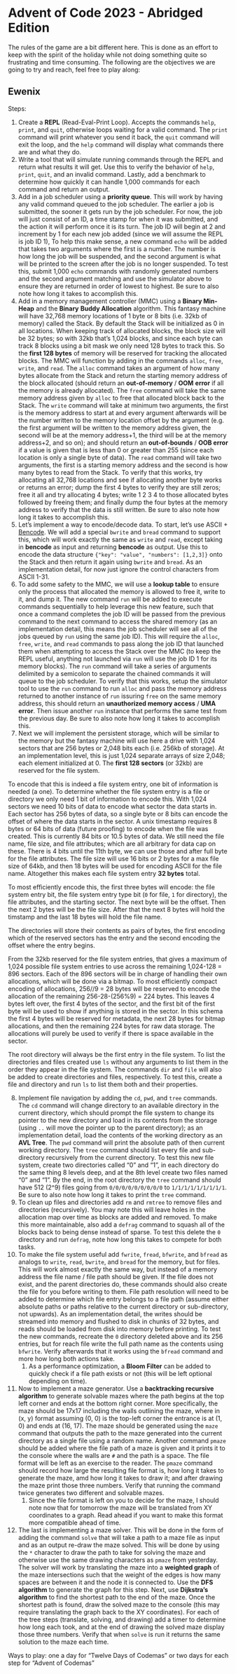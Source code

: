 # Advent of Code 2023 - Abridged Edition

The rules of the game are a bit different here. This is done as an effort to keep with the spirit of the holiday while not doing something quite so frustrating and time consuming.
The following are the objectives we are going to try and reach, feel free to play along:

## Ewenix

Steps:

1. Create a **REPL** (Read-Eval-Print Loop). Accepts the commands `help`, `print`, and `quit`, otherwise loops waiting for a valid command. The `print` command will print whatever you send it back, the `quit` command will exit the loop, and the `help` command will display what commands there are and what they do.
2. Write a tool that will simulate running commands through the REPL and return what results it will get. Use this to verify the behavior of `help`, `print`, `quit`, and an invalid command. Lastly, add a benchmark to determine how quickly it can handle 1,000 commands for each command and return an output.
3. Add in a job scheduler using a **priority queue**. This will work by having any valid command queued to the job scheduler. The earlier a job is submitted, the sooner it gets run by the job scheduler. For now, the job will just consist of an ID, a time stamp for when it was submitted, and the action it will perform once it is its turn. The job ID will begin at 2 and increment by 1 for each new job added (since we will assume the REPL is job ID 1), To help this make sense, a new command `echo` will be added that takes two arguments where the first is a number. The number is how long the job will be suspended, and the second argument is what will be printed to the screen after the job is no longer suspended. To test this, submit 1,000 `echo` commands with randomly generated numbers and the second argument matching and use the simulator above to ensure they are returned in order of lowest to highest. Be sure to also note how long it takes to accomplish this.
4. Add in a memory management controller (MMC) using a **Binary Min-Heap** and the **Binary** **Buddy Allocation** algorithm. This fantasy machine will have 32,768 memory locations of 1 byte or 8 bits (i.e. 32kb of memory) called the Stack. By default the Stack will be initialized as 0 in all locations. When keeping track of allocated blocks, the block size will be 32 bytes; so with 32kb that’s 1,024 blocks, and since each byte can track 8 blocks using a bit mask we only need 128 bytes to track this. So the **first 128 bytes** of memory will be reserved for tracking the allocated blocks. The MMC will function by adding in the commands `alloc`, `free`, `write`, and `read`. The `alloc` command takes an argument of how many bytes allocate from the Stack and return the starting memory address of the block allocated (should return an **out-of-memory** / **OOM** **error** if all the memory is already allocated). The `free` command will take the same memory address given by `alloc` to free that allocated block back to the Stack. The `write` command will take at minimum two arguments, the first is the memory address to start at and every argument afterwards will be the number written to the memory location offset by the argument (e.g. the first argument will be written to the memory address given, the second will be at the memory address+1, the third will be at the memory address+2, and so on); and should return an **out-of-bounds** / **OOB error** if a value is given that is less than 0 or greater than 255 (since each location is only a single byte of data). The `read` command will take two arguments, the first is a starting memory address and the second is how many bytes to read from the Stack. To verify that this works, try allocating all 32,768 locations and see if allocating another byte works or returns an error; dump the first 4 bytes to verify they are still zeros; free it all and try allocating 4 bytes; write 1 2 3 4 to those allocated bytes followed by freeing them; and finally dump the four bytes at the memory address to verify that the data is still written. Be sure to also note how long it takes to accomplish this.
5. Let’s implement a way to encode/decode data. To start, let’s use ASCII + [Bencode](https://en.wikipedia.org/wiki/Bencode). We will add a special `bwrite` and `bread` command to support this, which will work exactly the same as `write` and `read`, except taking in **bencode** as input and returning **bencode** as output. Use this to encode the data structure `{"key": "value", "numbers": [1,2,3]}` onto the Stack and then return it again using `bwrite` and `bread`. As an implementation detail, for now just ignore the control characters from ASCII 1-31.
6. To add some safety to the MMC, we will use a **lookup table** to ensure only the process that allocated the memory is allowed to free it, write to it, and dump it. The new command `run` will be added to execute commands sequentially to help leverage this new feature, such that once a command completes the job ID will be passed from the previous command to the next command to access the shared memory (as an implementation detail, this means the job scheduler will see all of the jobs queued by `run` using the same job ID). This will require the `alloc`, `free`, `write`, and `read` commands to pass along the job ID that launched them when attempting to access the Stack over the MMC (to keep the REPL useful, anything not launched via `run` will use the job ID 1 for its memory blocks). The `run` command will take a series of arguments delimited by a semicolon to separate the chained commands it will queue to the job scheduler. To verify that this works, setup the simulator tool to use the `run` command to run `alloc` and pass the memory address returned to another instance of `run` issuring `free` on the same memory address, this should return an **unauthorized memory access** / **UMA error**. Then issue another `run` instance that performs the same test from the previous day. Be sure to also note how long it takes to accomplish this.
7. Next we will implement the persistent storage, which will be similar to the memory but the fantasy machine will use here a drive with 1,024 sectors that are 256 bytes or 2,048 bits each (i.e. 256kb of storage).
At an implementation level, this is just 1,024 separate arrays of size 2,048; each element initialized at 0.
The **first 128 sectors** (or 32kb) are reserved for the file system.

To encode that this is indeed a file system entry, one bit of information is needed (a one).
To determine whether the file system entry is a file or directory we only need 1 bit of information to encode this.
With 1,024 sectors we need 10 bits of data to encode what sector the data starts in.
Each sector has 256 bytes of data, so a single byte or 8 bits can encode the offset of where the data starts in the sector.
A unix timestamp requires 8 bytes or 64 bits of data (future proofing) to encode when the file was created.
This is currently 84 bits or 10.5 bytes of data.
We still need the file name, file size, and file attributes; which are all arbitrary for data cap on these.
There is 4 bits until the 11th byte, we can use those and after full byte for the file attributes.
The file size will use 16 bits or 2 bytes for a max file size of 64kb, and then 18 bytes will be used for encoding ASCII for the file name.
Altogether this makes each file system entry **32 bytes** total.

To most efficiently encode this, the first three bytes will encode:
the file system entry bit, the file system entry type bit (`0` for file, `1` for directory),
the file attributes,
and the starting sector.
The next byte will be the offset.
Then the next 2 bytes will be the file size.
After that the next 8 bytes will hold the timstamp
and the last 18 bytes will hold the file name.

The directories will store their contents as pairs of bytes, the first encoding which of the reserved sectors has the entry and the second encoding the offset where the entry begins.

From the 32kb reserved for the file system entries, that gives a maximum of 1,024 possible file system entries to use across the remaining 1,024-128 = 896 sectors.
Each of the 896 sectors will be in charge of handling their own allocations, which will be done via a bitmap.
To most efficiently compact encoding of allocations, 256//9 = 28 bytes will be reserved to encode the allocation of the remaining 256-28-(256%9) = 224 bytes.
This leaves 4 bytes left over, the first 4 bytes of the sector, and the first bit of the first byte will be used to show if anything is stored in the sector.
In this schema the first 4 bytes will be reserved for metadata, the next 28 bytes for bitmap allocations, and then the remaining 224 bytes for raw data storage.
The allocations will purely be used to verify if there is space available in the sector.

The root directory will always be the first entry in the file system.
To list the directories and files created use `ls` without any arguments to list them in the order they appear in the file system.
The commands `dir` and `file` will also be added to create directories and files, respectively.
To test this, create a file and directory and run `ls` to list them both and their properties.

8. Implement file navigation by adding the `cd`, `pwd`, and `tree` commands. The `cd` command will change directory to an available directory in the current directory, which should prompt the file system to change its pointer to the new directory and load in its contents from the storage (using `..` will move the pointer up to the parent directory); as an implementation detail, load the contents of the working directory as an **AVL Tree**. The `pwd` command will print the absolute path of then current working directory. The `tree` command should list every file and sub-directory recursively from the current directory. To test this new file system, create two directories called “0” and “1”, in each directory do the same thing 8 levels deep, and at the 8th level create two files named “0” and “1”. By the end, in the root directory the `tree` command should have 512 (2^9) files going from `0/0/0/0/0/0/0/0/0` to `1/1/1/1/1/1/1/1/1`. Be sure to also note how long it takes to print the `tree` command.
9. To clean up files and directories add `rm` and `rmtree` to remove files and directories (recursively). You may note this will leave holes in the allocation map over time as blocks are added and removed. To make this more maintainable, also add a `defrag` command to squash all of the blocks back to being dense instead of sparse. To test this delete the `0` directory and run `defrag`, note how long this takes to compete for both tasks.
10. To make the file system useful add `fwrite`, `fread`, `bfwrite`, and `bfread` as analogs to `write`, `read`, `bwrite`, and `bread` for the memory, but for files. This will work almost exactly the same way, but instead of a memory address the file name / file path should be given. If the file does not exist, and the parent directories do, these commands should also create the file for you before writing to them. File path resolution will need to be added to determine which file entry belongs to a file path (assume either absolute paths or paths relative to the current directory or sub-directory, not upwards). As an implementation detail, the writes should be streamed into memory and flushed to disk in chunks of 32 bytes, and reads should be loaded from disk into memory before printing. To test the new commands, recreate the `0` directory deleted above and its 256 entries, but for reach file write the full path name as the contents using `bfwrite`. Verify afterwards that it works using the `bfread` command and more how long both actions take.
    1. As a performance optimization, a **Bloom Filter** can be added to quickly check if a file path exists or not (this will be left optional depending on time).
11. Now to implement a maze generator. Use a **backtracking recursive algorithm** to generate solvable mazes where the path begins at the top left corner and ends at the bottom right corner. More specifically, the maze should be 17x17 including the walls outlining the maze, where in (x, y) format assuming (0, 0) is the top-left corner the entrance is at (1, 0) and ends at (16, 17). The maze should be generated using the `maze` command that outputs the path to the maze generated into the current directory as a single file using a random name. Another command `pmaze` should be added where the file path of a maze is given and it prints it to the console where the walls are `#` and the path is a space. The file format will be left as an exercise to the reader. The `pmaze` command should record how large the resulting file format is, how long it takes to generate the maze, amd how long it takes to draw it; and after drawing the maze print those three numbers. Verify that running the command twice generates two different and solvable mazes.
    1. Since the file format is left on you to decide for the maze, I should note now that for tomorrow the maze will be translated from XY coordinates to a graph. Read ahead if you want to make this format more compatible ahead of time.
12. The last is implementing a maze solver. This will be done in the form of adding the command `solve` that will take a path to a maze file as input and as an output re-draw the maze solved. This will be done by using the `*` character to draw the path to take for solving the maze and otherwise use the same drawing characters as `pmaze` from yesterday. The solver will work by translating the maze into a **weighted graph** of the maze intersections such that the weight of the edges is how many spaces are between it and the node it is connected to. Use the **DFS** **algorithm** to generate the graph for this step. Next, use **Dijkstra’s algorithm** to find the shortest path to the end of the maze. Once the shortest path is found, draw the solved maze to the console (this may require translating the graph back to the XY coordinates). For each of the tree steps (translate, solving, and drawing) add a timer to determine how long each took, and at the end of drawing the solved maze display those three numbers. Verify that when `solve` is run it returns the same solution to the maze each time.

Ways to play: one a day for “Twelve Days of Codemas” or two days for each step for “Advent of Codemas”
